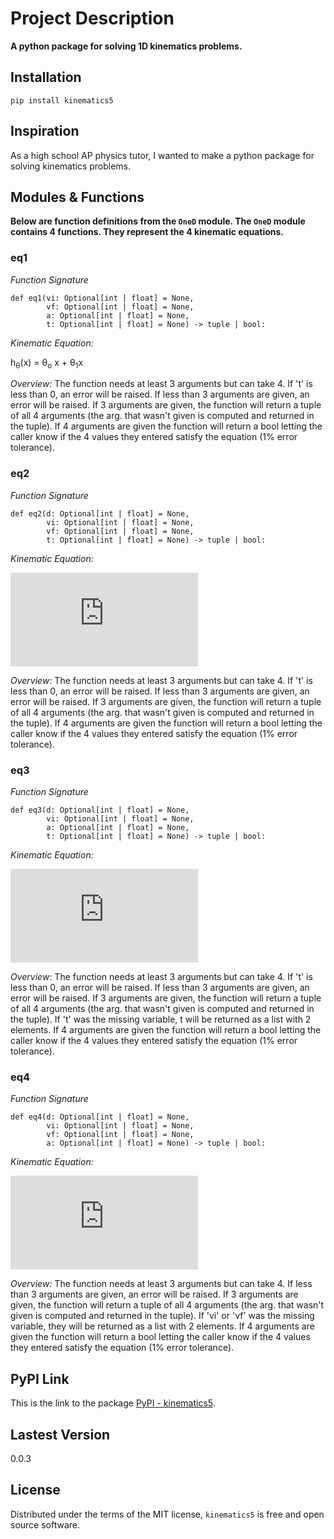 # Project Description

**A python package for solving 1D kinematics problems.**

## Installation

```
pip install kinematics5
```

## Inspiration

As a high school AP physics tutor, I wanted to make a python package for solving kinematics problems.

## Modules & Functions

**Below are function definitions from the ```OneD``` module. The ```OneD``` module contains 4 functions. They represent the 4 kinematic equations.**

### eq1

*Function Signature*
```
def eq1(vi: Optional[int | float] = None,
        vf: Optional[int | float] = None,
        a: Optional[int | float] = None,
        t: Optional[int | float] = None) -> tuple | bool:
```

*Kinematic Equation:*

h<sub>&theta;</sub>(x) = &theta;<sub>o</sub> x + &theta;<sub>1</sub>x

*Overview:*
The function needs at least 3 arguments but can take 4. If 't' is less than 0, an error will be raised. If less than 3 arguments are given, an error will be raised. If 3 arguments are given, the function will return a tuple of all 4 arguments (the arg. that wasn't given is computed and returned in the tuple). If 4 arguments are given the function will return a bool letting the caller know if the 4 values they entered satisfy the equation (1% error tolerance).

### eq2

*Function Signature*
```
def eq2(d: Optional[int | float] = None,
        vi: Optional[int | float] = None,
        vf: Optional[int | float] = None,
        t: Optional[int | float] = None) -> tuple | bool:
```

*Kinematic Equation:*

![equation2_image](http://www.sciweavers.org/tex2img.php?eq=d%20%3D%20%20%5Cfrac%7B%28v_%7Bf%7D%2B%20v_%7Bi%7D%29%7D%7B2%7Dt&bc=White&fc=Black&im=jpg&fs=18&ff=arev&edit=0)

*Overview:*
The function needs at least 3 arguments but can take 4. If 't' is less than 0, an error will be raised. If less than 3 arguments are given, an error will be raised. If 3 arguments are given, the function will return a tuple of all 4 arguments (the arg. that wasn't given is computed and returned in the tuple). If 4 arguments are given the function will return a bool letting the caller know if the 4 values they entered satisfy the equation (1% error tolerance).

### eq3

*Function Signature*
```
def eq3(d: Optional[int | float] = None,
        vi: Optional[int | float] = None,
        a: Optional[int | float] = None,
        t: Optional[int | float] = None) -> tuple | bool:
```

*Kinematic Equation:*

![equation3_image](http://www.sciweavers.org/tex2img.php?eq=d%20%3D%20%20v_%7Bi%7Dt%20%2B%20%20%5Cfrac%7B1%7D%7B2%7Da%20t%5E%7B2%7D%20%20&bc=White&fc=Black&im=jpg&fs=18&ff=arev&edit=0)

*Overview:*
The function needs at least 3 arguments but can take 4. If 't' is less than 0, an error will be raised. If less than 3 arguments are given, an error will be raised. If 3 arguments are given, the function will return a tuple of all 4 arguments (the arg. that wasn't given is computed and returned in the tuple). If 't' was the missing variable, t will be returned as a list with 2 elements. If 4 arguments are given the function will return a bool letting the caller know if the 4 values they entered satisfy the equation (1% error tolerance).

### eq4

*Function Signature*
```
def eq4(d: Optional[int | float] = None,
        vi: Optional[int | float] = None,
        vf: Optional[int | float] = None,
        a: Optional[int | float] = None) -> tuple | bool:
```

*Kinematic Equation:*

![equation4_image](http://www.sciweavers.org/tex2img.php?eq=%20%20v_%7Bf%7D%20%5E%7B2%7D%20%3D%20%20v_%7Bi%7D%20%5E%7B2%7D%20%2B%202ad&bc=White&fc=Black&im=jpg&fs=18&ff=arev&edit=0)

*Overview:*
The function needs at least 3 arguments but can take 4. If less than 3 arguments are given, an error will be raised. If 3 arguments are given, the function will return a tuple of all 4 arguments (the arg. that wasn't given is computed and returned in the tuple). If 'vi' or 'vf' was the missing variable, they will be returned as a list with 2 elements. If 4 arguments are given the function will return a bool letting the caller know if the 4 values they entered satisfy the equation (1% error tolerance).


## PyPI Link

This is the link to the package [PyPI - kinematics5](https://pypi.org/project/kinematics5/).

## Lastest Version

0.0.3

## License

Distributed under the terms of the MIT license, ```kinematics5``` is free and open source software.